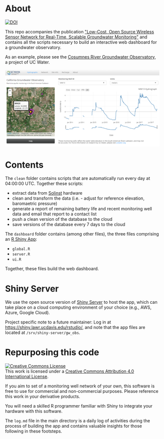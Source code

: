 # About 

[![DOI](https://zenodo.org/badge/DOI/10.5281/zenodo.3746448.svg)](https://doi.org/10.5281/zenodo.3746448)


This repo accompanies the publication ["Low-Cost, Open Source Wireless Sensor Network for Real-Time, Scalable Groundwater Monitoring"](https://www.mdpi.com/2073-4441/12/4/1066) and contains all the scripts necessary to build an interactive web dashboard for a groundwater observatory. 

As an example, please see the [Cosumnes River Groundwater Observatory](http://ucwater.org/gw_obs/), a project of UC Water.  

![](dash.png)  
 

# Contents

The `clean` folder contains scripts that are automatically run every day at 04:00:00 UTC. Together these scripts:  

* extract data from [Solinst](https://www.solinst.com/) hardware  
* clean and transform the data  (i.e. - adjust for reference elevation, baromaetric pressure)  
* generate a report of remaining battery life and recent monitoring well data and email that report to a contact list  
* push a clean version of the database to the cloud  
* save versions of the database every 7 days to the cloud  

The `dashboard` folder contains (among other files), the three files comprising an [R Shiny App](https://shiny.rstudio.com/): 

* `global.R`  
* `server.R`  
* `ui.R`  

Together, these files build the web dashboard.  


# Shiny Server

We use the open source version of [Shiny Server](https://rstudio.com/products/shiny/download-server/) to host the app, which can take place on a cloud computing environment of your choice (e.g., AWS, Azure, Google Cloud).

Project specific note to a future maintainer: Log in at https://shiny.lawr.ucdavis.edu/rstudio/, and note that the app files are located at `/srv/shiny-server/gw_obs`.  


# Repurposing this code

<a rel="license" href="http://creativecommons.org/licenses/by/4.0/"><img alt="Creative Commons License" style="border-width:0" src="https://i.creativecommons.org/l/by/4.0/88x31.png" /></a><br />This work is licensed under a <a rel="license" href="http://creativecommons.org/licenses/by/4.0/">Creative Commons Attribution 4.0 International License</a>.

If you aim to set of a monitoring well network of your own, this software is free to use for commercial and non-commercial purposes. Please reference this work in your derivative products.  

You will need a skilled R programmer familiar with Shiny to integrate your hardware with this software.  

The `log.md` file in the main directory is a daily log of activities during the process of building the app and contains valuable insights for those following in these footsteps.  
